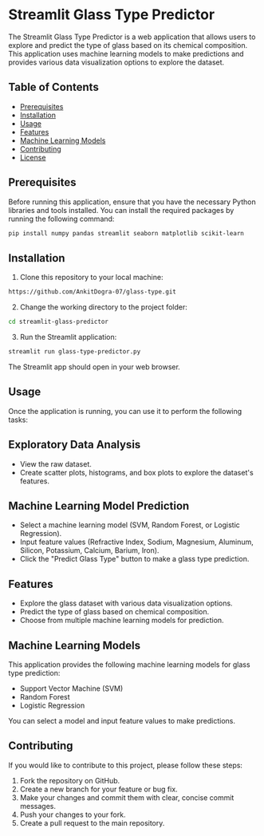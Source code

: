 # Streamlit Glass Type Predictor
The Streamlit Glass Type Predictor is a web application that allows users to explore and predict the type of glass based on its chemical composition. This application uses machine learning models to make predictions and provides various data visualization options to explore the dataset.
## Table of Contents

- [Prerequisites](#prerequisites)
- [Installation](#installation)
- [Usage](#usage)
- [Features](#features)
- [Machine Learning Models](#machine-learning-models)
- [Contributing](#contributing)
- [License](#license)

## Prerequisites

Before running this application, ensure that you have the necessary Python libraries and tools installed. You can install the required packages by running the following command:

```bash
pip install numpy pandas streamlit seaborn matplotlib scikit-learn
```
## Installation
1. Clone this repository to your local machine:
```bash
https://github.com/AnkitDogra-07/glass-type.git
```
2. Change the working directory to the project folder:
```bash
cd streamlit-glass-predictor
```
3. Run the Streamlit application:
```bash
streamlit run glass-type-predictor.py
```
The Streamlit app should open in your web browser.

## Usage
Once the application is running, you can use it to perform the following tasks:
## Exploratory Data Analysis
- View the raw dataset.
- Create scatter plots, histograms, and box plots to explore the dataset's features.
## Machine Learning Model Prediction
- Select a machine learning model (SVM, Random Forest, or Logistic Regression).
- Input feature values (Refractive Index, Sodium, Magnesium, Aluminum, Silicon, Potassium, Calcium, Barium, Iron).
- Click the "Predict Glass Type" button to make a glass type prediction.
## Features
- Explore the glass dataset with various data visualization options.
- Predict the type of glass based on chemical composition.
- Choose from multiple machine learning models for prediction.
## Machine Learning Models
This application provides the following machine learning models for glass type prediction:
- Support Vector Machine (SVM)
- Random Forest
- Logistic Regression
  
You can select a model and input feature values to make predictions.
## Contributing
If you would like to contribute to this project, please follow these steps:

1. Fork the repository on GitHub.
2. Create a new branch for your feature or bug fix.
3. Make your changes and commit them with clear, concise commit messages.
4. Push your changes to your fork.
5. Create a pull request to the main repository.
